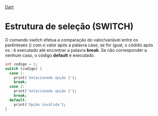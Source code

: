 [Dart](https://github.com/leofds/flutter-class/blob/master/dart/dart.md)

# Estrutura de seleção (SWITCH)

O comando switch efetua a comparação do valor/variável entre os parênteses ()
com o valor após a palavra case, se for igual, o códido após os : é executado até encontrar a palavra **break**. 
Se não corresponder a nenhum caso, o código **default** é executado.

```dart
int codigo = 1;
switch (codigo) {
  case 1:
    print('Selecionado opção 1');
    break;
  case 2:
    print('Selecionado opção 2');
    break;
  default:
    print('Opção inválida');
}
```
